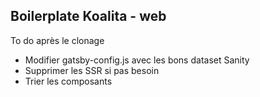## Boilerplate Koalita - web

To do après le clonage
  - Modifier gatsby-config.js avec les bons dataset Sanity
  - Supprimer les SSR si pas besoin
  - Trier les composants
